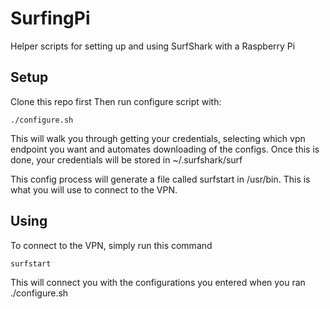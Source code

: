 # SurfingPi
Helper scripts for setting up and using SurfShark with a Raspberry Pi

## Setup
Clone this repo first
Then run configure script with:
  
    ./configure.sh
   
This will walk you through getting your credentials, selecting which vpn endpoint you want and automates downloading of the configs.
Once this is done, your credentials will be stored in ~/.surfshark/surf

This config process will generate a file called surfstart in /usr/bin. This is what you will use to connect to the VPN. 

## Using

To connect to the VPN, simply run this command

    surfstart
  
This will connect you with the configurations you entered when you ran ./configure.sh
